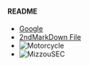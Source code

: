 
#### README
* [Google](http://www.google.com)
* [2ndMarkDown File](2ndMarkDown.md)
* ![Motorcycle](\Users\austi\OneDrive\Documents\Austin/Motorcycle.jpg)
* ![MizzouSEC](https://encrypted-tbn0.gstatic.com/images?q=tbn:ANd9GcRn_B0ldjOpP7mgWFhX3WbTHzKh8XnsXVowGSdvqMAb_G6T6B0PNQ)
